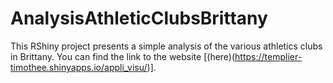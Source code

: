 # AnalysisAthleticClubsBrittany
This RShiny project presents a simple analysis of the various athletics clubs in Brittany. You can find the link to the website [(here)(https://templier-timothee.shinyapps.io/appli_visu/)].
